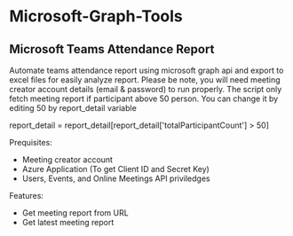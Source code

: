 # Microsoft-Graph-Tools

## Microsoft Teams Attendance Report
Automate teams attendance report using microsoft graph api and export to excel files for easily analyze report.
Please be note, you will need meeting creator account details (email & password) to run properly.
The script only fetch meeting report if participant above 50 person. You can change it by editing 50 by report_detail variable

  report_detail = report_detail[report_detail['totalParticipantCount'] > 50]



Prequisites:
- Meeting creator account
- Azure Application (To get Client ID and Secret Key)
- Users, Events, and Online Meetings API priviledges

Features:
- Get meeting report from URL
- Get latest meeting report

